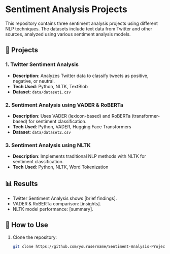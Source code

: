 # Sentiment Analysis Projects  

This repository contains three sentiment analysis projects using different NLP techniques. The datasets include text data from Twitter and other sources, analyzed using various sentiment analysis models.  

## 📌 Projects  
### 1. Twitter Sentiment Analysis  
- **Description**: Analyzes Twitter data to classify tweets as positive, negative, or neutral.  
- **Tech Used**: Python, NLTK, TextBlob  
- **Dataset**: `data/dataset1.csv`  

### 2. Sentiment Analysis using VADER & RoBERTa  
- **Description**: Uses VADER (lexicon-based) and RoBERTa (transformer-based) for sentiment classification.  
- **Tech Used**: Python, VADER, Hugging Face Transformers  
- **Dataset**: `data/dataset2.csv`  

### 3. Sentiment Analysis using NLTK  
- **Description**: Implements traditional NLP methods with NLTK for sentiment classification.  
- **Tech Used**: Python, NLTK, Word Tokenization  

## 📊 Results  
- Twitter Sentiment Analysis shows [brief findings].  
- VADER & RoBERTa comparison: [insights].  
- NLTK model performance: [summary].  

## 🚀 How to Use  
1. Clone the repository:  
   ```bash
   git clone https://github.com/yourusername/Sentiment-Analysis-Projects.git
